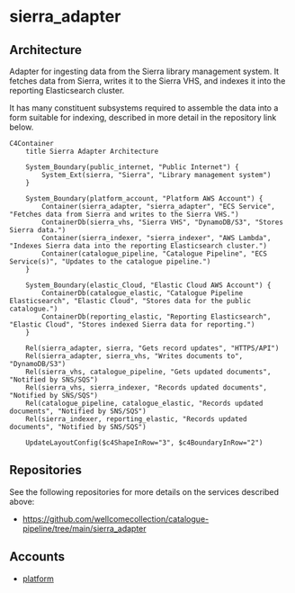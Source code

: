# sierra_adapter

## Architecture

Adapter for ingesting data from the Sierra library management system. It fetches data from Sierra, writes it to the Sierra VHS, and indexes it into the reporting Elasticsearch cluster.

It has many constituent subsystems required to assemble the data into a form suitable for indexing, described in more detail in the repository link below.

```mermaid
C4Container
    title Sierra Adapter Architecture

    System_Boundary(public_internet, "Public Internet") {
        System_Ext(sierra, "Sierra", "Library management system")
    }

    System_Boundary(platform_account, "Platform AWS Account") {
        Container(sierra_adapter, "sierra_adapter", "ECS Service", "Fetches data from Sierra and writes to the Sierra VHS.")
        ContainerDb(sierra_vhs, "Sierra VHS", "DynamoDB/S3", "Stores Sierra data.")
        Container(sierra_indexer, "sierra_indexer", "AWS Lambda", "Indexes Sierra data into the reporting Elasticsearch cluster.")
        Container(catalogue_pipeline, "Catalogue Pipeline", "ECS Service(s)", "Updates to the catalogue pipeline.")
    }

    System_Boundary(elastic_Cloud, "Elastic Cloud AWS Account") {
        ContainerDb(catalogue_elastic, "Catalogue Pipeline Elasticsearch", "Elastic Cloud", "Stores data for the public catalogue.")
        ContainerDb(reporting_elastic, "Reporting Elasticsearch", "Elastic Cloud", "Stores indexed Sierra data for reporting.")
    }

    Rel(sierra_adapter, sierra, "Gets record updates", "HTTPS/API")
    Rel(sierra_adapter, sierra_vhs, "Writes documents to", "DynamoDB/S3")
    Rel(sierra_vhs, catalogue_pipeline, "Gets updated documents", "Notified by SNS/SQS")
    Rel(sierra_vhs, sierra_indexer, "Records updated documents", "Notified by SNS/SQS")
    Rel(catalogue_pipeline, catalogue_elastic, "Records updated documents", "Notified by SNS/SQS")
    Rel(sierra_indexer, reporting_elastic, "Records updated documents", "Notified by SNS/SQS")

    UpdateLayoutConfig($c4ShapeInRow="3", $c4BoundaryInRow="2")

```

## Repositories

See the following repositories for more details on the services described above:

- https://github.com/wellcomecollection/catalogue-pipeline/tree/main/sierra_adapter

## Accounts

- [platform](../../aws_accounts.md#platform)
